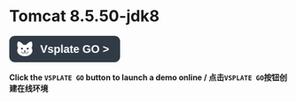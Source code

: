 # Tomcat 8.5.50-jdk8

<a href="https://www.vsplate.com/?docker-compose=https://github.com/vsplate/dcenvs/tomcat/8.5.50-jdk8"><img alt="VSPLATE GO" src="https://raw.githubusercontent.com/vsplate/images/master/vsgo_btn.png" width="200px"></a>

**Click the `VSPLATE GO` button to launch a demo online / 点击`VSPLATE GO`按钮创建在线环境**